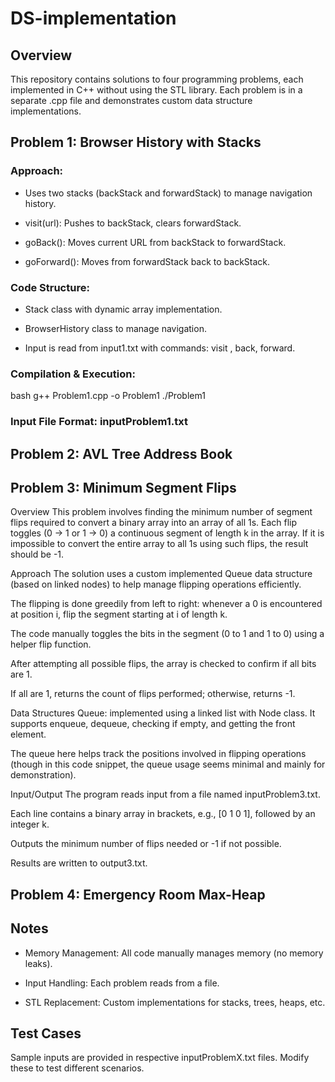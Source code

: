# DS-implementation

## Overview
This repository contains solutions to four programming problems, each implemented in C++ without using the STL library. Each problem is in a separate .cpp file and demonstrates custom data structure implementations.

## Problem 1: Browser History with Stacks
### Approach:

- Uses two stacks (backStack and forwardStack) to manage navigation history.

- visit(url): Pushes to backStack, clears forwardStack.

- goBack(): Moves current URL from backStack to forwardStack.

- goForward(): Moves from forwardStack back to backStack.

### Code Structure:

- Stack class with dynamic array implementation.

- BrowserHistory class to manage navigation.

- Input is read from input1.txt with commands: visit <url>, back, forward.

### Compilation & Execution:

bash
g++ Problem1.cpp -o Problem1
./Problem1

### Input File Format: inputProblem1.txt

## Problem 2: AVL Tree Address Book

## Problem 3: Minimum Segment Flips
Overview
This problem involves finding the minimum number of segment flips required to convert a binary array into an array of all 1s. Each flip toggles (0 → 1 or 1 → 0) a continuous segment of length k in the array. If it is impossible to convert the entire array to all 1s using such flips, the result should be -1.

Approach
The solution uses a custom implemented Queue data structure (based on linked nodes) to help manage flipping operations efficiently.

The flipping is done greedily from left to right: whenever a 0 is encountered at position i, flip the segment starting at i of length k.

The code manually toggles the bits in the segment (0 to 1 and 1 to 0) using a helper flip function.

After attempting all possible flips, the array is checked to confirm if all bits are 1.

If all are 1, returns the count of flips performed; otherwise, returns -1.

Data Structures
Queue: implemented using a linked list with Node class. It supports enqueue, dequeue, checking if empty, and getting the front element.

The queue here helps track the positions involved in flipping operations (though in this code snippet, the queue usage seems minimal and mainly for demonstration).

Input/Output
The program reads input from a file named inputProblem3.txt.

Each line contains a binary array in brackets, e.g., [0 1 0 1], followed by an integer k.

Outputs the minimum number of flips needed or -1 if not possible.

Results are written to output3.txt.

## Problem 4: Emergency Room Max-Heap

## Notes

- Memory Management: All code manually manages memory (no memory leaks).

- Input Handling: Each problem reads from a file.

- STL Replacement: Custom implementations for stacks, trees, heaps, etc.

## Test Cases
Sample inputs are provided in respective inputProblemX.txt files. Modify these to test different scenarios.


